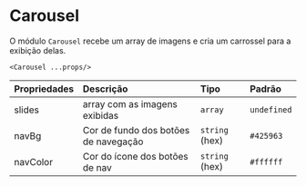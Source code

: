 # Carousel

O módulo `Carousel` recebe um array de imagens e cria um carrossel para a exibição delas.

`<Carousel ...props/>`

| Propriedades | Descrição                            | Tipo           | Padrão      |
| :----------- | :----------------------------------- | :------------- | :---------- |
| slides       | array com as imagens exibidas        | `array`        | `undefined` |
| navBg        | Cor de fundo dos botões de navegação | `string` (hex) | `#425963`   |
| navColor     | Cor do ícone dos botões de nav       | `string` (hex) | `#ffffff`   |
